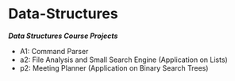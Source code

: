 # Data-Structures
***Data Structures Course Projects***
- A1: Command Parser
- a2: File Analysis and Small Search Engine (Application on Lists)
- p2: Meeting Planner (Application on Binary Search Trees)
